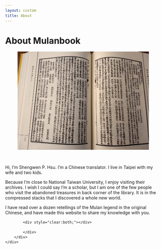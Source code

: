 ```yaml
---
layout: custom
title: About
---
```


<!-- /banner_bottom -->
<div class="main banner_bottom" id="article">
	<div class="clearfix"> </div>
	<div class="container">
		<div class="inner_sec_top_aglieits">
			<div class="banner_bottom_info">
				<h1>About Mulanbook</h1>
				<figure  class="float left" style="max-width: 450px;" >
				<img src="/assets/images/promo/about_me_book.jpg" alt="A text from the Ming dynasty." />
				</figure><br />
				<p>Hi, I’m Shengwen P. Hsu. I’m a Chinese translator. I live in Taipei with my wife and two kids.</p>
				<p>Because I’m close to National Taiwan University, I enjoy visiting their archives. I wish I could say I’m a scholar, but I am one of the few people who visit the abandoned treasures in back corner of the library. It is in the compressed stacks that I discovered a whole new world.</p>
				<p>I have read over a dozen retellings of the Mulan legend in the original Chinese, and have made this website to share my knowledge with you.</p>

			<div style="clear:both;"></div>

			</div>
		</div>
	</div>
</div>
<script type="text/javascript" src="/assets/js/float.js"></script>

